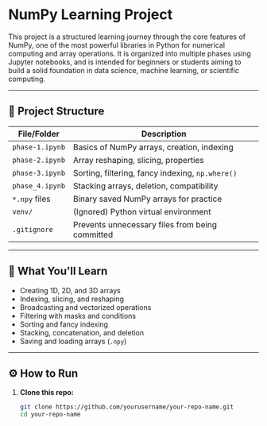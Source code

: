 # NumPy Learning Project

This project is a structured learning journey through the core features of NumPy, one of the most powerful libraries in Python for numerical computing and array operations. It is organized into multiple phases using Jupyter notebooks, and is intended for beginners or students aiming to build a solid foundation in data science, machine learning, or scientific computing.

---

## 📂 Project Structure

| File/Folder         | Description                                      |
|---------------------|--------------------------------------------------|
| `phase-1.ipynb`     | Basics of NumPy arrays, creation, indexing       |
| `phase-2.ipynb`     | Array reshaping, slicing, properties             |
| `phase-3.ipynb`     | Sorting, filtering, fancy indexing, `np.where()` |
| `phase_4.ipynb`     | Stacking arrays, deletion, compatibility         |
| `*.npy` files       | Binary saved NumPy arrays for practice           |
| `venv/`             | (Ignored) Python virtual environment             |
| `.gitignore`        | Prevents unnecessary files from being committed  |

---

## 🧠 What You'll Learn

- Creating 1D, 2D, and 3D arrays
- Indexing, slicing, and reshaping
- Broadcasting and vectorized operations
- Filtering with masks and conditions
- Sorting and fancy indexing
- Stacking, concatenation, and deletion
- Saving and loading arrays (`.npy`)

---

## ⚙️ How to Run

1. **Clone this repo:**
   ```bash
   git clone https://github.com/yourusername/your-repo-name.git
   cd your-repo-name
